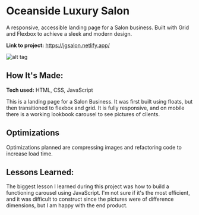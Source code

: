 # Oceanside Luxury Salon
A responsive, accessible landing page for a Salon business. Built with Grid and Flexbox to achieve a sleek and modern design.

**Link to project:** https://jgsalon.netlify.app/
 
![alt tag](http://placecorgi.com/1200/650)

## How It's Made:

**Tech used:** HTML, CSS, JavaScript

This is a landing page for a Salon Business. It was first built using floats, but then transitioned to flexbox and grid. It is fully responsive, and on mobile there is a working
lookbook carousel to see pictures of clients. 

## Optimizations

Optimizations planned are compressing images and refactoring code to increase load time.

## Lessons Learned:

The biggest lesson I learned during this project was how to build a functioning carousel using JavaScript. I'm not sure if it's the most efficient, and it was difficult to construct since the 
pictures were of difference dimensions, but I am happy with the end product. 



